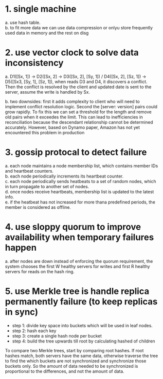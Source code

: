 # 1. single machine

a. use hash table.  
b. to fit more data we can use data compression or onlyu store frequently used data in memory and the rest on disg

# 2. use vector clock to solve data inconsistency

a. D1([Sx, 1]) -> D2([Sx, 2] -> D3([Sx, 2], [Sy, 1]) / D4([Sx, 2], [Sz, 1]) -> D5([Sx3, [Sy, 1], [Sz, 1]), when reads D3 and D4, it discovers a conflict. Then the conflict is resolved by the client and updated date is sent to the server, assume the write is handled by Sx. 

b. two downsides: first it adds complexity to client who will need to implement conflict resolution logic. Second the [server: version] pairs could grow rapidly. To fix this we can set a threshold for the length and remove old pairs when it exceedes the limit. This can lead to inefficiencies in reconciliation because the descendant relationship cannot be determined accurately. However, based on Dynamo paper, Amazon has not yet encountered this problem in production

# 3. gossip protocal to detect failure

a. each node maintains a node membership list, which contains member IDs and heartbeat counters.  
b. each node periodically increments its heartbeat counter.  
c. each node periodically sends heatbeats to a set of random nodes, which in turn propagate to another set of nodes.  
d. once nodes receive heartbeats, membership list is updated to the latest info.  
e. if the heatbeat has not increased for more thana predefined periods, the member is considered as offline.  

# 4. use sloppy quorum to improve availability when temporary failures happen

a. after nodes are down instead of enforcing the quorum requirement, the system chooses the first W healthy servers for writes and first R healthy servers for reads on the hash ring.

# 5. use Merkle tree is handle replica permanently failure (to keep replicas in sync)
* step 1: divide key space into buckets which will be used in leaf nodes. 
* step 2: hash each key
* step 3: create a single hash node per bucket
* step 4: build the tree upwards till root by calculating hashed of children

To compare two Merkle trees, start by comparing root hashes. If root hashes match, both servers have the same data, otherwise traverse the tree to find the which buckets are not synchronized and synchronize those buckets only. So the amount of data needed to be synchronized is proportional to the differences, and not the amount of data.
